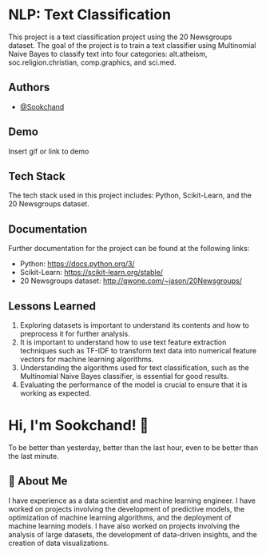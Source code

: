 
# NLP: Text Classification

This project is a text classification project using the 20 Newsgroups dataset. The goal of the project is to train a text classifier using Multinomial Naive Bayes to classify text into four categories: alt.atheism, soc.religion.christian, comp.graphics, and sci.med.

## Authors

- [@Sookchand](https://github.com/Sookchand)


## Demo

Insert gif or link to demo


## Tech Stack

The tech stack used in this project includes: Python, Scikit-Learn, and the 20 Newsgroups dataset.
## Documentation

Further documentation for the project can be found at the following links:

- Python: https://docs.python.org/3/
- Scikit-Learn: https://scikit-learn.org/stable/
- 20 Newsgroups dataset: http://qwone.com/~jason/20Newsgroups/


## Lessons Learned

1. Exploring datasets is important to understand its contents and how to preprocess it for further analysis. 
2. It is important to understand how to use text feature extraction techniques such as TF-IDF to transform text data into numerical feature vectors for machine learning algorithms.
3. Understanding the algorithms used for text classification, such as the Multinomial Naive Bayes classifier, is essential for good results.
4. Evaluating the performance of the model is crucial to ensure that it is working as expected.
# Hi, I'm Sookchand! 👋
To be better than yesterday, better than the last hour, even to be better than the last
minute.
## 🚀 About Me
I have experience as a data scientist and machine learning engineer. I have worked on
projects involving the development of predictive models, the optimization of machine
learning algorithms, and the deployment of machine learning models. I have also worked on
projects involving the analysis of large datasets, the development of data-driven insights,
and the creation of data visualizations.